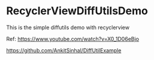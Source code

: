 # RecyclerViewDiffUtilsDemo
This is the simple diffutils demo with recyclerview


Ref:
https://www.youtube.com/watch?v=X0_1D06eBjo

https://github.com/AnkitSinhal/DiffUtilExample
